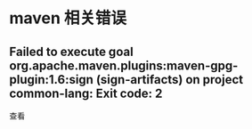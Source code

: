 # maven 相关错误

## Failed to execute goal org.apache.maven.plugins:maven-gpg-plugin:1.6:sign (sign-artifacts) on project common-lang: Exit code: 2

查看
